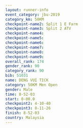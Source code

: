 ```yaml
---
layout: runner-info 
event_category: jbu-2019 
category_km: 50KM 
checkpoint-name2: Split 1 E Farm 
checkpoint-name3: Split 2 ATV 
checkpoint-name4: 
checkpoint-name5: 
checkpoint-name6: 
checkpoint-name7: 
checkpoint-name8: 
checkpoint-name9: 
overall_rank: 174
gender_rank: 90
category_rank: 90
bib: 51031
name: DENG VUI TICK
category: 50KM Men Open
gender: Male
time: 8-52-03
start: 0-00.0
checkpoint2: 4-10-40
checkpoint3: 8-11-26
finish: 8-52-03
country: Malaysia
---
```

